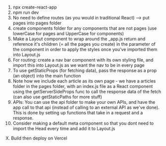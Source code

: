 1. npx create-react-app <Project-Name>
2. npm run dev
3. No need to define routes (as you would in traditional React) --> put pages into pages folder
4. create components folder for any components that are not pages (use lowerCase for pages and UpperCase for components)
5. Make a Layout component to wrap around the _app.js return and reference it's children (= all the pages you create) in the parameter of the component in order to apply the styles once you've imported them into Layout.js
6. For routing: create a nav bar component with its own styling file, and import this into Layout.js as we want the nav to be in every page
7. To use getStaticProps (for fetching data), pass the response as a prop (an object) into the main function
8. Note how we include each article as its own page - we have a articles folder in the pages folder, with an index.js file as a React component using the getServerSideProps func to call the response data of the fetch (can also use getStaticPaths for more stuff)
9. APIs: You can use the api folder to make your own APIs, and have the app call to that api (instead of calling to an external API as we've done). This is done by setting up functions that take in a request and a response. 
10. Consider making a default meta component so that you dont need to import the Head every time and add it to Layout.js

X. Build then deploy on Vercel
